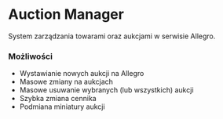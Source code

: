 # Auction Manager
System zarządzania towarami oraz aukcjami w serwisie Allegro.

### Możliwości
 * Wystawianie nowych aukcji na Allegro
 * Masowe zmiany na aukcjach
 * Masowe usuwanie wybranych (lub wszystkich) aukcji
 * Szybka zmiana cennika
 * Podmiana miniatury aukcji